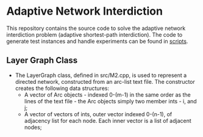 # Adaptive Network Interdiction

This repository contains the source code to solve the adaptive network interdiction problem (adaptive shortest-path interdiction). The code to generate test instances and handle experiments can be found in [scripts](https://github.com/lucawrabetz/ARSPI/tree/master/scripts).

## Layer Graph Class

* The LayerGraph class, defined in src/M2.cpp, is used to represent a directed network, constructed from an arc-list text file. The constructor creates the following data structures: 
    * A vector of Arc objects - indexed 0-(m-1) in the same order as the lines of the text file - the Arc objects simply two member ints - i, and j;
    * A vector of vectors of ints, outer vector indexed 0-(n-1), of adjacency list for each node. Each inner vector is a list of adjacent nodes;
